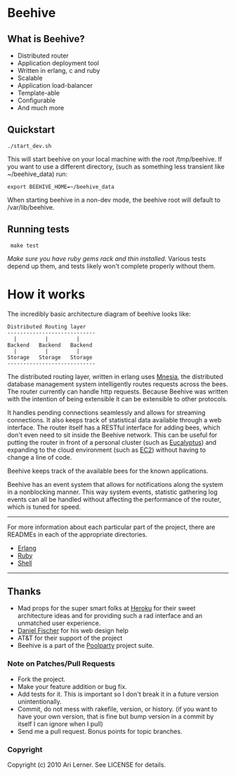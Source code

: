 Beehive
===

## What is Beehive?

  * Distributed router
  * Application deployment tool
  * Written in erlang, c and ruby
  * Scalable
  * Application load-balancer
  * Template-able
  * Configurable
  * And much more

## Quickstart ##

    ./start_dev.sh

This will start beehive on your local machine with the root
/tmp/beehive. If you want to use a different directory, (such as
something less transient like ~/beehive_data) run:

    export BEEHIVE_HOME=~/beehive_data

When starting beehive in a non-dev mode, the beehive root will default
to /var/lib/beehive.

## Running tests ##

     make test

*Make sure you have ruby gems rack and thin installed.*  Various tests
depend up them, and tests likely won't complete properly without them.

How it works
===

The incredibly basic architecture diagram of beehive looks like:

    Distributed Routing layer
    ----------------------------
      |         |         |    
    Backend   Backend   Backend
      |         |         |    
    Storage   Storage   Storage
    ----------------------------

The distributed routing layer, written in erlang uses
[Mnesia](http://ftp.sunet.se/pub//lang/erlang/doc/apps/mnesia/index.html),
the distributed database management system intelligently routes
requests across the bees. The router currently can handle http
requests. Because Beehive was written with the intention of being
extensible it can be extensible to other protocols.

It handles pending connections seamlessly and allows for streaming
connections. It also keeps track of statistical data available through
a web interface. The router itself has a RESTful interface for adding
bees, which don't even need to sit inside the Beehive network. This
can be useful for putting the router in front of a personal cluster
(such as [Eucalyptus](http://www.eucalyptus.com/)) and expanding to
the cloud environment (such as [EC2](http://aws.amazon.com/ec2/))
without having to change a line of code.

Beehive keeps track of the available bees for the known applications. 

Beehive has an event system that allows for notifications along the
system in a nonblocking manner. This way system events, statistic
gathering log events can all be handled without affecting the
performance of the router, which is tuned for speed.

---

For more information about each particular part of the project, there
are READMEs in each of the appropriate directories.

  * [Erlang](http://github.com/auser/beehive/tree/master/lib/erlang/)
  * [Ruby](http://github.com/auser/beehive/tree/master/lib/ruby/)
  * [Shell](http://github.com/auser/beehive/tree/master/lib/shell)

---

## Thanks

  * Mad props for the super smart folks at [Heroku](http://heroku.com) for their sweet architecture ideas and for providing such a rad interface and an unmatched user experience.
  * [Daniel Fischer](http://www.danielfischer.com/) for his web design help
  * AT&T for their support of the project
  * Beehive is a part of the [Poolparty](http://poolpartyrb.com) project suite.

### Note on Patches/Pull Requests
 
  * Fork the project.
  * Make your feature addition or bug fix.
  * Add tests for it. This is important so I don't break it in a
    future version unintentionally.
  * Commit, do not mess with rakefile, version, or history.
    (if you want to have your own version, that is fine but
     bump version in a commit by itself I can ignore when I pull)
  * Send me a pull request. Bonus points for topic branches.

### Copyright

Copyright (c) 2010 Ari Lerner. See LICENSE for details.
